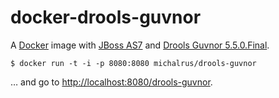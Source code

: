 docker-drools-guvnor
====================

A [Docker](https://docker.com/) image with [JBoss AS7](http://jbossas.jboss.org/) and [Drools Guvnor 5.5.0.Final](http://drools.org/).

    $ docker run -t -i -p 8080:8080 michalrus/drools-guvnor

… and go to [http://localhost:8080/drools-guvnor](http://localhost:8080/drools-guvnor).
